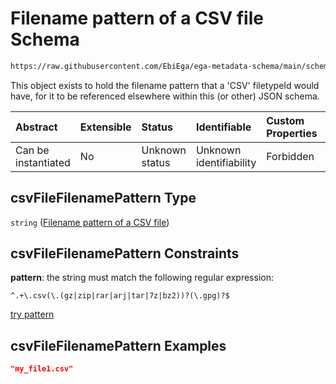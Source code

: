 # Filename pattern of a CSV file Schema

```txt
https://raw.githubusercontent.com/EbiEga/ega-metadata-schema/main/schemas/EGA.common-definitions.json#/definitions/csvFileFilenamePattern
```

This object exists to hold the filename pattern that a 'CSV' filetypeId would have, for it to be referenced elsewhere within this (or other) JSON schema.

| Abstract            | Extensible | Status         | Identifiable            | Custom Properties | Additional Properties | Access Restrictions | Defined In                                                                                           |
| :------------------ | :--------- | :------------- | :---------------------- | :---------------- | :-------------------- | :------------------ | :--------------------------------------------------------------------------------------------------- |
| Can be instantiated | No         | Unknown status | Unknown identifiability | Forbidden         | Allowed               | none                | [EGA.common-definitions.json\*](../../../schemas/EGA.common-definitions.json "open original schema") |

## csvFileFilenamePattern Type

`string` ([Filename pattern of a CSV file](ega-4-definitions-filename-pattern-of-a-csv-file.md))

## csvFileFilenamePattern Constraints

**pattern**: the string must match the following regular expression:&#x20;

```regexp
^.+\.csv(\.(gz|zip|rar|arj|tar|7z|bz2))?(\.gpg)?$
```

[try pattern](https://regexr.com/?expression=%5E.%2B%5C.csv\(%5C.\(gz%7Czip%7Crar%7Carj%7Ctar%7C7z%7Cbz2\)\)%3F\(%5C.gpg\)%3F%24 "try regular expression with regexr.com")

## csvFileFilenamePattern Examples

```json
"my_file1.csv"
```
